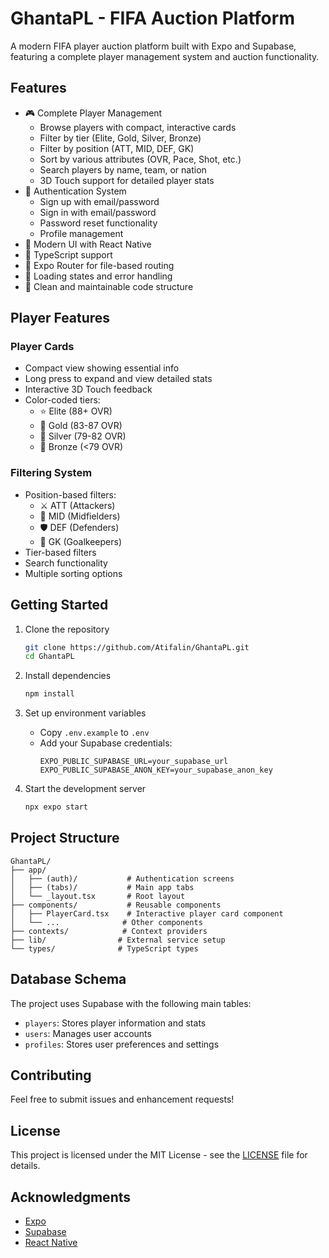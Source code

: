 # GhantaPL - FIFA Auction Platform

A modern FIFA player auction platform built with Expo and Supabase, featuring a complete player management system and auction functionality.

## Features

- 🎮 Complete Player Management
  - Browse players with compact, interactive cards
  - Filter by tier (Elite, Gold, Silver, Bronze)
  - Filter by position (ATT, MID, DEF, GK)
  - Sort by various attributes (OVR, Pace, Shot, etc.)
  - Search players by name, team, or nation
  - 3D Touch support for detailed player stats
- 🔐 Authentication System
  - Sign up with email/password
  - Sign in with email/password
  - Password reset functionality
  - Profile management
- 📱 Modern UI with React Native
- 🎯 TypeScript support
- 📍 Expo Router for file-based routing
- 🔄 Loading states and error handling
- 🎨 Clean and maintainable code structure

## Player Features

### Player Cards
- Compact view showing essential info
- Long press to expand and view detailed stats
- Interactive 3D Touch feedback
- Color-coded tiers:
  - ⭐️ Elite (88+ OVR)
  - 🥇 Gold (83-87 OVR)
  - 🥈 Silver (79-82 OVR)
  - 🥉 Bronze (<79 OVR)

### Filtering System
- Position-based filters:
  - ⚔️ ATT (Attackers)
  - 🎯 MID (Midfielders)
  - 🛡️ DEF (Defenders)
  - 🧤 GK (Goalkeepers)
- Tier-based filters
- Search functionality
- Multiple sorting options

## Getting Started

1. Clone the repository
   ```bash
   git clone https://github.com/Atifalin/GhantaPL.git
   cd GhantaPL
   ```

2. Install dependencies
   ```bash
   npm install
   ```

3. Set up environment variables
   - Copy `.env.example` to `.env`
   - Add your Supabase credentials:
     ```
     EXPO_PUBLIC_SUPABASE_URL=your_supabase_url
     EXPO_PUBLIC_SUPABASE_ANON_KEY=your_supabase_anon_key
     ```

4. Start the development server
   ```bash
   npx expo start
   ```

## Project Structure

```
GhantaPL/
├── app/
│   ├── (auth)/           # Authentication screens
│   ├── (tabs)/           # Main app tabs
│   └── _layout.tsx       # Root layout
├── components/           # Reusable components
│   ├── PlayerCard.tsx    # Interactive player card component
│   └── ...              # Other components
├── contexts/            # Context providers
├── lib/                # External service setup
└── types/              # TypeScript types
```

## Database Schema

The project uses Supabase with the following main tables:
- `players`: Stores player information and stats
- `users`: Manages user accounts
- `profiles`: Stores user preferences and settings

## Contributing

Feel free to submit issues and enhancement requests!

## License

This project is licensed under the MIT License - see the [LICENSE](LICENSE) file for details.

## Acknowledgments

- [Expo](https://expo.dev)
- [Supabase](https://supabase.com)
- [React Native](https://reactnative.dev)
